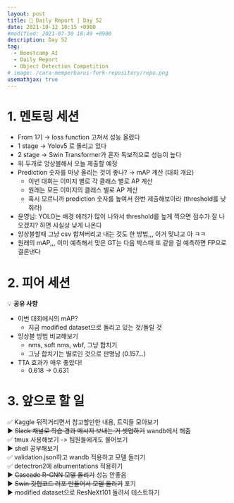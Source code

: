 ```yaml
---
layout: post
title: 📔 Daily Report | Day 52
date: 2021-10-12 10:15 +0900
#modified: 2021-07-30 18:49 +0900
description: Day 52
tag:
  - Boostcamp AI
  - Daily Report
  - Object Detection Competition
# image: /cara-memperbarui-fork-repository/repo.png
usemathjax: true
---
```


# 1. 멘토링 세션

- From 1기 → loss function 고쳐서 성능 올렸다
- 1 stage → Yolov5 로 돌리고 있다
- 2 stage → Swin Transformer가 혼자 독보적으로 성능이 높다
- 위 두개로 앙상블해서 오늘 제출할 예정
- Prediction 숫자를 마냥 올리는 것이 좋나? → mAP 계산 (대회 개요)
    - 이번 대회는 이미지 별로 각 클래스 별로 AP 계산
    - 원래는 모든 이미지의 클래스 별로 AP 계산
    - 혹시 모르니까 prediction 숫자를 높여서 한번 제출해보아라 (threshold를 낮춰라)
- 윤영님: YOLO는 배경 에러가 많이 나와서 threshold를 높게 찍으면 점수가 잘 나오겠지? 하면 사실상 낮게 나온다
- 앙상블할때 그냥 csv 합쳐버리고 내는 것도 한 방법,,, 이거 맞냐고 아 ㅋㅋ
- 원래의 mAP,,, 이미 예측해서 맞은 GT는 다음 박스때 또 같을 걸 예측하면 FP으로 결론낸다

# 2. 피어 세션

💡 **공유 사항**

- 이번 대회에서의 mAP?
    - 지금 modified dataset으로 돌리고 있는 것/돌릴 것
- 앙상블 방법 비교해보기
    - nms, soft nms, wbf, 그냥 합치기
    - 그냥 합치기는 별로인 것으로 판명남 (0.157...)
- TTA 효과가 매우 좋았다!
    - 0.618 → 0.631

# 3. 앞으로 할 일

✅ Kaggle 뒤적거리면서 참고할만한 내용, 트릭들 모아보기\
▶️ ~~Slack 채널로 학습 경과 메시지 보내는 거 셋업하기~~ wandb에서 해줌\
✅ tmux 사용해보기 -> 팀원들에게도 물어보기\
▶️ shell 공부해보기\
✅ validation.json하고 wandb 적용하고 모델 돌리기\
✅ detectron2에 albumentations 적용하기\
▶️ ~~Cascade R-CNN 모델 돌리기~~ 성능 안좋음\
▶️ ~~Swin 깃헙코드 리포 만들어서 모델 돌리기~~ 포기\
▶️ modified dataset으로 ResNeXt101 돌려서 테스트하기